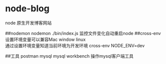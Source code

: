 # node-blog
node 原生开发博客网站

##nodemon
nodemon ./bin/index.js   监控文件变化自动重启node
##cross-env
设置环境变量可以兼容Mac window linux   
通过设置环境变量知道当前环境为开发环境 cross-env NODE_ENV=dev

##工具
postman
mysql
mysql workbench  操作mysql客户端工具
